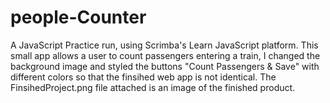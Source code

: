 # people-Counter
A JavaScript Practice run, using Scrimba's Learn JavaScript platform. This small app allows a user to count passengers entering a train, I changed the background image and styled the buttons "Count Passengers & Save" with different colors so that the finsihed web app is not identical. The FinsihedProject.png file attached is an image of the finished product.
